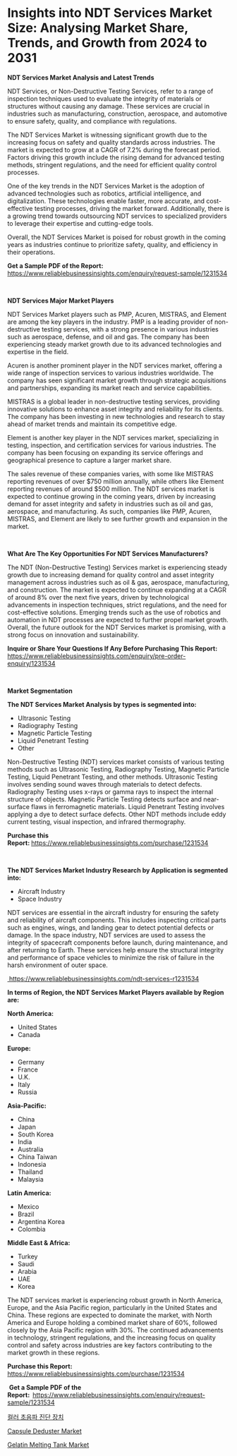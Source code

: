 <p><h1>Insights into NDT Services Market Size: Analysing Market Share, Trends, and Growth from 2024 to 2031</h1></p><p><strong>NDT Services Market Analysis and Latest Trends</strong></p>
<p><p>NDT Services, or Non-Destructive Testing Services, refer to a range of inspection techniques used to evaluate the integrity of materials or structures without causing any damage. These services are crucial in industries such as manufacturing, construction, aerospace, and automotive to ensure safety, quality, and compliance with regulations.</p><p>The NDT Services Market is witnessing significant growth due to the increasing focus on safety and quality standards across industries. The market is expected to grow at a CAGR of 7.2% during the forecast period. Factors driving this growth include the rising demand for advanced testing methods, stringent regulations, and the need for efficient quality control processes.</p><p>One of the key trends in the NDT Services Market is the adoption of advanced technologies such as robotics, artificial intelligence, and digitalization. These technologies enable faster, more accurate, and cost-effective testing processes, driving the market forward. Additionally, there is a growing trend towards outsourcing NDT services to specialized providers to leverage their expertise and cutting-edge tools.</p><p>Overall, the NDT Services Market is poised for robust growth in the coming years as industries continue to prioritize safety, quality, and efficiency in their operations.</p></p>
<p><strong>Get a Sample PDF of the Report:&nbsp;</strong> <a href="https://www.reliablebusinessinsights.com/enquiry/request-sample/1231534">https://www.reliablebusinessinsights.com/enquiry/request-sample/1231534</a></p>
<p>&nbsp;</p>
<p><strong>NDT Services Major Market Players</strong></p>
<p><p>NDT Services Market players such as PMP, Acuren, MISTRAS, and Element are among the key players in the industry. PMP is a leading provider of non-destructive testing services, with a strong presence in various industries such as aerospace, defense, and oil and gas. The company has been experiencing steady market growth due to its advanced technologies and expertise in the field.</p><p>Acuren is another prominent player in the NDT services market, offering a wide range of inspection services to various industries worldwide. The company has seen significant market growth through strategic acquisitions and partnerships, expanding its market reach and service capabilities.</p><p>MISTRAS is a global leader in non-destructive testing services, providing innovative solutions to enhance asset integrity and reliability for its clients. The company has been investing in new technologies and research to stay ahead of market trends and maintain its competitive edge.</p><p>Element is another key player in the NDT services market, specializing in testing, inspection, and certification services for various industries. The company has been focusing on expanding its service offerings and geographical presence to capture a larger market share.</p><p>The sales revenue of these companies varies, with some like MISTRAS reporting revenues of over $750 million annually, while others like Element reporting revenues of around $500 million. The NDT services market is expected to continue growing in the coming years, driven by increasing demand for asset integrity and safety in industries such as oil and gas, aerospace, and manufacturing. As such, companies like PMP, Acuren, MISTRAS, and Element are likely to see further growth and expansion in the market.</p></p>
<p>&nbsp;</p>
<p><strong>What Are The Key Opportunities For NDT Services Manufacturers?</strong></p>
<p><p>The NDT (Non-Destructive Testing) Services market is experiencing steady growth due to increasing demand for quality control and asset integrity management across industries such as oil & gas, aerospace, manufacturing, and construction. The market is expected to continue expanding at a CAGR of around 8% over the next five years, driven by technological advancements in inspection techniques, strict regulations, and the need for cost-effective solutions. Emerging trends such as the use of robotics and automation in NDT processes are expected to further propel market growth. Overall, the future outlook for the NDT Services market is promising, with a strong focus on innovation and sustainability.</p></p>
<p><strong>Inquire or Share Your Questions If Any Before Purchasing This Report:</strong> <a href="https://www.reliablebusinessinsights.com/enquiry/pre-order-enquiry/1231534">https://www.reliablebusinessinsights.com/enquiry/pre-order-enquiry/1231534</a></p>
<p>&nbsp;</p>
<p><strong>Market Segmentation</strong></p>
<p><strong>The NDT Services Market Analysis by types is segmented into:</strong></p>
<p><ul><li>Ultrasonic Testing</li><li>Radiography Testing</li><li>Magnetic Particle Testing</li><li>Liquid Penetrant Testing</li><li>Other</li></ul></p>
<p><p>Non-Destructive Testing (NDT) services market consists of various testing methods such as Ultrasonic Testing, Radiography Testing, Magnetic Particle Testing, Liquid Penetrant Testing, and other methods. Ultrasonic Testing involves sending sound waves through materials to detect defects. Radiography Testing uses x-rays or gamma rays to inspect the internal structure of objects. Magnetic Particle Testing detects surface and near-surface flaws in ferromagnetic materials. Liquid Penetrant Testing involves applying a dye to detect surface defects. Other NDT methods include eddy current testing, visual inspection, and infrared thermography.</p></p>
<p><strong>Purchase this Report:&nbsp;</strong><a href="https://www.reliablebusinessinsights.com/purchase/1231534">https://www.reliablebusinessinsights.com/purchase/1231534</a></p>
<p>&nbsp;</p>
<p><strong>The NDT Services Market Industry Research by Application is segmented into:</strong></p>
<p><ul><li>Aircraft Industry</li><li>Space Industry</li></ul></p>
<p><p>NDT services are essential in the aircraft industry for ensuring the safety and reliability of aircraft components. This includes inspecting critical parts such as engines, wings, and landing gear to detect potential defects or damage. In the space industry, NDT services are used to assess the integrity of spacecraft components before launch, during maintenance, and after returning to Earth. These services help ensure the structural integrity and performance of space vehicles to minimize the risk of failure in the harsh environment of outer space.</p></p>
<p><a href="https://www.reliablebusinessinsights.com/ndt-services-r1231534">&nbsp;https://www.reliablebusinessinsights.com/ndt-services-r1231534</a></p>
<p><strong>In terms of Region, the NDT Services Market Players available by Region are:</strong></p>
<p>
    <p> <strong> North America: </strong>
        <ul>
            <li>United States</li>
            <li>Canada</li>
        </ul>
        </p> 
    <p> <strong> Europe: </strong>
        <ul>
            <li>Germany</li>
            <li>France</li>
            <li>U.K.</li>
            <li>Italy</li>
            <li>Russia</li>
        </ul>
        </p> 
    <p> <strong> Asia-Pacific: </strong>
        <ul>
            <li>China</li>
            <li>Japan</li>
            <li>South Korea</li>
            <li>India</li>
            <li>Australia</li>
            <li>China Taiwan</li>
            <li>Indonesia</li>
            <li>Thailand</li>
            <li>Malaysia</li>
        </ul>
        </p> 
    <p> <strong> Latin America: </strong>
        <ul>
            <li>Mexico</li>
            <li>Brazil</li>
            <li>Argentina Korea</li>
            <li>Colombia</li>
        </ul>
        </p> 
    <p> <strong> Middle East & Africa: </strong>
        <ul>
            <li>Turkey</li>
            <li>Saudi</li>
            <li>Arabia</li>
            <li>UAE</li>
            <li>Korea</li>
        </ul>
    </p>
    </p>
<p><p>The NDT services market is experiencing robust growth in North America, Europe, and the Asia Pacific region, particularly in the United States and China. These regions are expected to dominate the market, with North America and Europe holding a combined market share of 60%, followed closely by the Asia Pacific region with 30%. The continued advancements in technology, stringent regulations, and the increasing focus on quality control and safety across industries are key factors contributing to the market growth in these regions.</p></p>
<p><strong>Purchase this Report: </strong><a href="https://www.reliablebusinessinsights.com/purchase/1231534">https://www.reliablebusinessinsights.com/purchase/1231534</a></p>
<p>&nbsp;<strong>Get a Sample PDF of the Report:&nbsp;&nbsp;</strong><a href="https://www.reliablebusinessinsights.com/enquiry/request-sample/1231534">https://www.reliablebusinessinsights.com/enquiry/request-sample/1231534</a></p>
<p><strong></strong></p>
<p><p><a href="https://github.com/FelipeGrrady654556/Market-Research-Report-List-2/blob/main/7017264173476.md">컬러 초음파 진단 장치</a></p><p><a href="https://github.com/sleepman642/Market-Research-Report-List-1/blob/main/capsule-deduster-market.md">Capsule Deduster Market</a></p><p><a href="https://github.com/anggakarna133/Market-Research-Report-List-1/blob/main/gelatin-melting-tank-market.md">Gelatin Melting Tank Market</a></p></p>